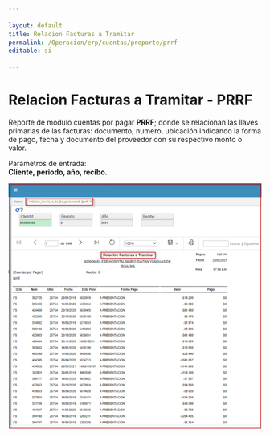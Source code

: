 ```yaml
---

layout: default
title: Relacion Facturas a Tramitar
permalink: /Operacion/erp/cuentas/preporte/prrf
editable: si

---
```


# Relacion Facturas a Tramitar - PRRF


Reporte de modulo cuentas por pagar **PRRF**; donde se relacionan las llaves primarias de las facturas: documento, numero, ubicación indicando la forma de pago, fecha y documento del proveedor con su respectivo monto o valor.  

Parámetros de entrada:  
**Cliente, periodo, año, recibo.**  


![](prrf1.png)









